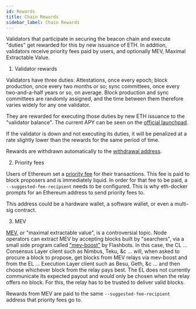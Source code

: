 ```yaml
---
id: Rewards
title: Chain Rewards	 
sidebar_label: Chain Rewards
---
```


Validators that participate in securing the beacon chain and execute "duties" get rewarded for this by new issuance of ETH. In addition, validators receive priority fees paid by users, and optionally MEV, Maximal Extractable Value.

1) Validator rewards

Validators have three duties: Attestations, once every epoch; block production, once every two months or so; sync committees, once every two-and-a-half years or so, on average. Block production and sync committees are randomly assigned, and the time between them therefore varies widely for any one validator. 

They are rewarded for executing those duties by new ETH issuance to the "validator balance". The current APY can be seen on the [official launchpad](https://launchpad.ethereum.org/).

If the validator is down and not executing its duties, it will be penalized at a rate slightly lower than the rewards for the same period of time.

Rewards are withdrawn automatically to the [withdrawal address](https://ethereum.org/en/staking/withdrawals/).

2) Priority fees

Users of Ethereum set a [priority fee](https://ethereum.org/en/developers/docs/gas/#priority-fee) for their transactions. This fee is paid to block proposers and is immediately liquid. In order for that fee to be paid, a `--suggested-fee-recipient` needs to be configured. This is why eth-docker prompts for an Ethereum address to send priority fees to.

This address could be a hardware wallet, a software wallet, or even a multi-sig contract.

3) MEV

[MEV](https://ethereum.org/en/developers/docs/mev/), or "maximal extractable value", is a controversial topic. Node operators can extract MEV by accepting blocks built by "searchers", via a small side program called ["mev-boost"](https://ethresear.ch/t/mev-boost-merge-ready-flashbots-architecture/11177) by Flashbots. In this case, the CL ... Consensus Layer client such as Nimbus, Teku, &c ... will, when asked to procure a block to propose, get blocks from MEV relays via mev-boost and from the EL ... Execution Layer client such as Besu, Geth, &c ... and then choose whichever block from the relay pays best. The EL does not currently communicate its expected payout and would only be chosen when the relay offers no block. For this, the relay has to be trusted to deliver valid blocks.

Rewards from MEV are paid to the same `--suggested-fee-recipient` address that priority fees go to.
 
